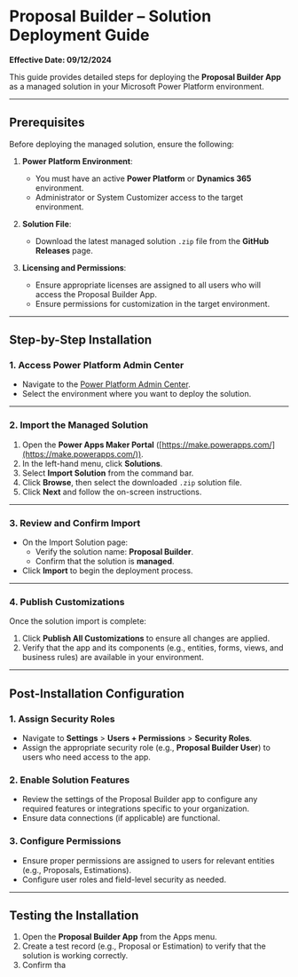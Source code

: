 # Proposal Builder – Solution Deployment Guide

**Effective Date: 09/12/2024**

This guide provides detailed steps for deploying the **Proposal Builder App** as a managed solution in your Microsoft Power Platform environment.

---

## Prerequisites

Before deploying the managed solution, ensure the following:

1. **Power Platform Environment**:
   - You must have an active **Power Platform** or **Dynamics 365** environment.
   - Administrator or System Customizer access to the target environment.

2. **Solution File**:
   - Download the latest managed solution `.zip` file from the **GitHub Releases** page.

3. **Licensing and Permissions**:
   - Ensure appropriate licenses are assigned to all users who will access the Proposal Builder App.
   - Ensure permissions for customization in the target environment.

---

## Step-by-Step Installation

### 1. Access Power Platform Admin Center
- Navigate to the [Power Platform Admin Center](https://admin.powerplatform.microsoft.com/).
- Select the environment where you want to deploy the solution.

---

### 2. Import the Managed Solution
1. Open the **Power Apps Maker Portal** ([https://make.powerapps.com/](https://make.powerapps.com/)).
2. In the left-hand menu, click **Solutions**.
3. Select **Import Solution** from the command bar.
4. Click **Browse**, then select the downloaded `.zip` solution file.
5. Click **Next** and follow the on-screen instructions.

---

### 3. Review and Confirm Import
- On the Import Solution page:
  - Verify the solution name: **Proposal Builder**.
  - Confirm that the solution is **managed**.
- Click **Import** to begin the deployment process.

---

### 4. Publish Customizations
Once the solution import is complete:
1. Click **Publish All Customizations** to ensure all changes are applied.
2. Verify that the app and its components (e.g., entities, forms, views, and business rules) are available in your environment.

---

## Post-Installation Configuration

### 1. Assign Security Roles
- Navigate to **Settings** > **Users + Permissions** > **Security Roles**.
- Assign the appropriate security role (e.g., **Proposal Builder User**) to users who need access to the app.

### 2. Enable Solution Features
- Review the settings of the Proposal Builder app to configure any required features or integrations specific to your organization.
- Ensure data connections (if applicable) are functional.

### 3. Configure Permissions
- Ensure proper permissions are assigned to users for relevant entities (e.g., Proposals, Estimations).
- Configure user roles and field-level security as needed.

---

## Testing the Installation

1. Open the **Proposal Builder App** from the Apps menu.
2. Create a test record (e.g., Proposal or Estimation) to verify that the solution is working correctly.
3. Confirm tha
